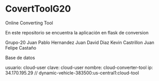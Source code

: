 # CovertToolG20
Online Converting Tool

En este repositorio se encuentra la aplicación en flask de conversion

Grupo-20
Juan Pablo Hernandez
Juan David Diaz
Kevin Castrillon
Juan Felipe Castaño


Base de datos

usuario: cloud-user
clave: cloud-user
nombre: cloud-converter-tool
ip: 34.170.195.29
// dynamic-vehicle-383500:us-central1:cloud-tool
